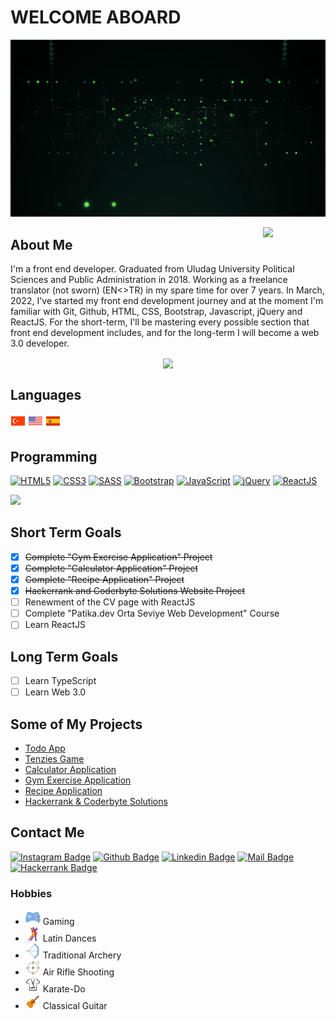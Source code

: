 # WELCOME ABOARD

<p align="center">
    <img src="./img/gif1.gif">
</p>

<p align="center" style="text-align: center;">
    <a href="https://github.com/halibal">
    <img
        width="100px"
        align="right"
        src="https://visitor-badge.glitch.me/badge?page_id=halibal.visitor-badge&left_color=grey&right_color=blueviolet&left_text=My%20Page%20Visitors"
        />
    </a>
</p>

## About Me

I'm a front end developer. Graduated from Uludag University Political Sciences and Public Administration in 2018. Working as a freelance translator (not sworn) (EN<>TR) in my spare time for over 7 years. In March, 2022, I've started my front end development journey and at the moment I'm familiar with Git, Github, HTML, CSS, Bootstrap, Javascript, jQuery and ReactJS. For the short-term, I'll be mastering every possible section that front end development includes, and for the long-term I will become a web 3.0 developer.

<p align="center" style="text-align: center;">
    <a href="https://github.com/halibal">
    <img
        width="200px"
        align="center"
        src="https://github-profile-trophy.vercel.app/?username=halibal&theme=dracula&title=Commit,Repository&column=2&margin-w=15&margin-h=15"
        />
    </a>
</p>

## Languages

![Turkish Flag](./img/icons8-turkey-24.png)
![USA Flag](./img/icons8-usa-24.png)
![Spanish Flag](./img/icons8-spain-flag-24.png)

## Programming

[![HTML5](https://img.shields.io/badge/HTML5-E34F26?style=for-the-badge&logo=html5&logoColor=white)](###Programming)
[![CSS3](https://img.shields.io/badge/CSS3-1572B6?style=for-the-badge&logo=css3&logoColor=white)](###Programming)
[![SASS](https://img.shields.io/badge/Sass-CC6699?style=for-the-badge&logo=sass&logoColor=white)](###Programming)
[![Bootstrap](https://img.shields.io/badge/Bootstrap-563D7C?style=for-the-badge&logo=bootstrap&logoColor=white)](###Programming)
[![JavaScript](https://img.shields.io/badge/javascript-f0db4f?style=for-the-badge&logo=javascript&logoColor=white)](###Programming)
[![jQuery](https://img.shields.io/badge/jQuery-0769AD?style=for-the-badge&logo=jquery&logoColor=white)](###Programming)
[![ReactJS](https://img.shields.io/badge/-ReactJs-61DAFB?logo=react&logoColor=white&style=for-the-badge)](###Programming)

<a href="https://github.com/halibal">
        <img height="113em" src="https://github-readme-stats.vercel.app/api/top-langs?username=halibal&layout=compact&theme=dracula&hide=jupyter%20notebook&langs_count=7"/>
</a>

## Short Term Goals

-   [x] ~~Complete "Gym Exercise Application" Project~~
-   [x] ~~Complete "Calculator Application" Project~~
-   [x] ~~Complete "Recipe Application" Project~~
-   [x] ~~Hackerrank and Coderbyte Solutions Website Project~~
-   [ ] Renewment of the CV page with ReactJS
-   [ ] Complete "Patika.dev Orta Seviye Web Development" Course
-   [ ] Learn ReactJS

## Long Term Goals

-   [ ] Learn TypeScript
-   [ ] Learn Web 3.0

## Some of My Projects

-   [Todo App](https://halibal.github.io/todo-react/)
-   [Tenzies Game](https://halibal.github.io/tenzies-game/)
-   [Calculator Application](https://halibal.github.io/calculator-application-reactjs/)
-   [Gym Exercise Application](https://halibal-gym-application.netlify.app)
-   [Recipe Application](https://halibal.github.io/recipe-application/)
-   [Hackerrank & Coderbyte Solutions](https://halibal.github.io/hackerrank-coderbyte-solutions/)

## Contact Me

[![Instagram Badge](https://img.shields.io/badge/instagram-fb3958?style=for-the-badge&logo=instagram&logoColor=white)](https://www.instagram.com/halibal__/)
[![Github Badge](https://img.shields.io/badge/github-333?style=for-the-badge&logo=github&logoColor=white)](https://github.com/halibal)
[![Linkedin Badge](https://img.shields.io/badge/linkedin-%230077B5.svg?&style=for-the-badge&logo=linkedin&logoColor=white)](https://www.linkedin.com/in/halilagul/)
[![Mail Badge](https://img.shields.io/badge/email-c14438?style=for-the-badge&logo=Gmail&logoColor=white&link=mailto:halibal95@gmail.com)](mailto:halibal95@gmail.com)
[![Hackerrank Badge](https://img.shields.io/badge/-Hackerrank-2EC866?style=for-the-badge&logo=HackerRank&logoColor=white)](https://www.hackerrank.com/halibal95)

### Hobbies

-   ![Gaming](./img/icons8-game-24.png) Gaming
-   ![Latin Dances](./img/icons8-tango-24.png) Latin Dances
-   ![Traditional Archery](./img/icons8-archery-24.png) Traditional Archery
-   ![Air Rifle Shooting](./img/icons8-shooting-target-24.png) Air Rifle Shooting
-   ![Karate-Do](./img/icons8-karate-24.png) Karate-Do
-   ![Classical Guitar](./img/icons8-guitar-24.png) Classical Guitar
